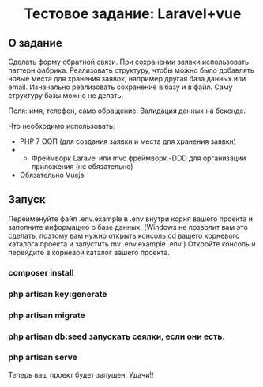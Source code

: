 

<h1 align="center">
 Тестовое задание: Laravel+vue
</h1>

## О задание
Сделать форму обратной связи.
При сохранении заявки использовать паттерн фабрика.
Реализовать структуру, чтобы можно было добавлять новые места для хранения заявок, например другая база данных или email.
Изначально реализовать сохранение в базу и в файл. Саму структуру базы можно не делать.

Поля: имя, телефон, само обращение. Валидация данных на бекенде.

Что необходимо использовать:
- PHP 7
ООП (для создания заявки и места для хранения заявки)
- - Фреймворк Laravel или mvc фреймворк
-DDD для организации приложения (не обязательно)
- Обязательно Vuejs

## Запуск
Переименуйте файл .env.example в .env внутри корня вашего проекта и заполните информацию о базе данных. (Windows не позволит вам это сделать, поэтому вам нужно открыть консоль cd вашего корневого каталога проекта и запустить mv .env.example .env )
Откройте консоль и перейдите в корневой каталог вашего проекта.
 ### composer install
 ### php artisan key:generate
 ### php artisan migrate
 ### php artisan db:seed запускать сеялки, если они есть.
 ### php artisan serve
Теперь ваш проект будет запущен. Удачи!!
